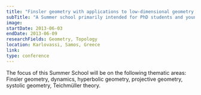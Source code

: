 ```yaml
---
title: "Finsler geometry with applications to low-dimensional geometry and topology"
subTitle: "A Summer school primarily intended for PhD students and young researchers."
image:
startDate: 2013-06-03
endDate: 2013-06-09
researchFields: Geometry, Topology
location: Karlovassi, Samos, Greece
link: 
type: conference
---
```


The focus of this Summer School will be on the following thematic areas: Finsler geometry, dynamics, hyperbolic geometry, projective geometry, systolic geometry, Teichmüller theory.
